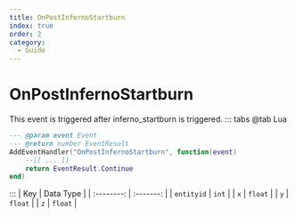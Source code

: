 ```yaml
---
title: OnPostInfernoStartburn
index: true
order: 2
category:
  - Guide
---
```


# OnPostInfernoStartburn
This event is triggered after inferno_startburn is triggered.
::: tabs
@tab Lua
```lua
--- @param event Event
--- @return number EventResult
AddEventHandler("OnPostInfernoStartburn", function(event)
    --[[ ... ]]
    return EventResult.Continue
end)
```

:::
|     Key    | Data Type |
| :--------: | :-------: |
| `entityid` |   `int`   |
|     `x`    |  `float`  |
|     `y`    |  `float`  |
|     `z`    |  `float`  |